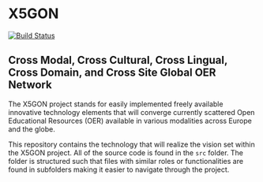 # X5GON

[![Build Status](https://travis-ci.com/JozefStefanInstitute/x5gon.svg?branch=master)](https://travis-ci.com/JozefStefanInstitute/x5gon)

## Cross Modal, Cross Cultural, Cross Lingual, Cross Domain, and Cross Site Global OER Network

The X5GON project stands for easily implemented freely available innovative technology elements that
will converge currently scattered Open Educational Resources (OER) available in various modalities
across Europe and the globe.

This repository contains the technology that will realize the vision set within the X5GON project.
All of the source code is found in the `src` folder. The folder is structured such that files with
similar roles or functionalities are found in subfolders making it easier to navigate through the
project.

